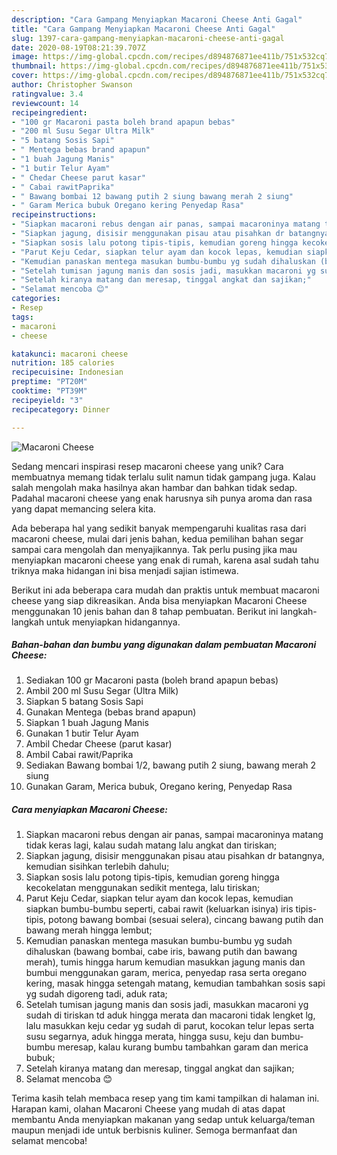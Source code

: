 ```yaml
---
description: "Cara Gampang Menyiapkan Macaroni Cheese Anti Gagal"
title: "Cara Gampang Menyiapkan Macaroni Cheese Anti Gagal"
slug: 1397-cara-gampang-menyiapkan-macaroni-cheese-anti-gagal
date: 2020-08-19T08:21:39.707Z
image: https://img-global.cpcdn.com/recipes/d894876871ee411b/751x532cq70/macaroni-cheese-foto-resep-utama.jpg
thumbnail: https://img-global.cpcdn.com/recipes/d894876871ee411b/751x532cq70/macaroni-cheese-foto-resep-utama.jpg
cover: https://img-global.cpcdn.com/recipes/d894876871ee411b/751x532cq70/macaroni-cheese-foto-resep-utama.jpg
author: Christopher Swanson
ratingvalue: 3.4
reviewcount: 14
recipeingredient:
- "100 gr Macaroni pasta boleh brand apapun bebas"
- "200 ml Susu Segar Ultra Milk"
- "5 batang Sosis Sapi"
- " Mentega bebas brand apapun"
- "1 buah Jagung Manis"
- "1 butir Telur Ayam"
- " Chedar Cheese parut kasar"
- " Cabai rawitPaprika"
- " Bawang bombai 12 bawang putih 2 siung bawang merah 2 siung"
- " Garam Merica bubuk Oregano kering Penyedap Rasa"
recipeinstructions:
- "Siapkan macaroni rebus dengan air panas, sampai macaroninya matang tidak keras lagi, kalau sudah matang lalu angkat dan tiriskan;"
- "Siapkan jagung, disisir menggunakan pisau atau pisahkan dr batangnya, kemudian sisihkan terlebih dahulu;"
- "Siapkan sosis lalu potong tipis-tipis, kemudian goreng hingga kecokelatan menggunakan sedikit mentega, lalu tiriskan;"
- "Parut Keju Cedar, siapkan telur ayam dan kocok lepas, kemudian siapkan bumbu-bumbu seperti, cabai rawit (keluarkan isinya) iris tipis-tipis, potong bawang bombai (sesuai selera), cincang bawang putih dan bawang merah hingga lembut;"
- "Kemudian panaskan mentega masukan bumbu-bumbu yg sudah dihaluskan (bawang bombai, cabe iris, bawang putih dan bawang merah), tumis hingga harum kemudian masukkan jagung manis dan bumbui menggunakan garam, merica, penyedap rasa serta oregano kering, masak hingga setengah matang, kemudian tambahkan sosis sapi yg sudah digoreng tadi, aduk rata;"
- "Setelah tumisan jagung manis dan sosis jadi, masukkan macaroni yg sudah di tiriskan td aduk hingga merata dan macaroni tidak lengket lg, lalu masukkan keju cedar yg sudah di parut, kocokan telur lepas serta susu segarnya, aduk hingga merata, hingga susu, keju dan bumbu-bumbu meresap, kalau kurang bumbu tambahkan garam dan merica bubuk;"
- "Setelah kiranya matang dan meresap, tinggal angkat dan sajikan;"
- "Selamat mencoba 😊"
categories:
- Resep
tags:
- macaroni
- cheese

katakunci: macaroni cheese 
nutrition: 185 calories
recipecuisine: Indonesian
preptime: "PT20M"
cooktime: "PT39M"
recipeyield: "3"
recipecategory: Dinner

---
```



![Macaroni Cheese](https://img-global.cpcdn.com/recipes/d894876871ee411b/751x532cq70/macaroni-cheese-foto-resep-utama.jpg)

Sedang mencari inspirasi resep macaroni cheese yang unik? Cara membuatnya memang tidak terlalu sulit namun tidak gampang juga. Kalau salah mengolah maka hasilnya akan hambar dan bahkan tidak sedap. Padahal macaroni cheese yang enak harusnya sih punya aroma dan rasa yang dapat memancing selera kita.



Ada beberapa hal yang sedikit banyak mempengaruhi kualitas rasa dari macaroni cheese, mulai dari jenis bahan, kedua pemilihan bahan segar sampai cara mengolah dan menyajikannya. Tak perlu pusing jika mau menyiapkan macaroni cheese yang enak di rumah, karena asal sudah tahu triknya maka hidangan ini bisa menjadi sajian istimewa.


Berikut ini ada beberapa cara mudah dan praktis untuk membuat macaroni cheese yang siap dikreasikan. Anda bisa menyiapkan Macaroni Cheese menggunakan 10 jenis bahan dan 8 tahap pembuatan. Berikut ini langkah-langkah untuk menyiapkan hidangannya.

<!--inarticleads1-->

##### Bahan-bahan dan bumbu yang digunakan dalam pembuatan Macaroni Cheese:

1. Sediakan 100 gr Macaroni pasta (boleh brand apapun bebas)
1. Ambil 200 ml Susu Segar (Ultra Milk)
1. Siapkan 5 batang Sosis Sapi
1. Gunakan  Mentega (bebas brand apapun)
1. Siapkan 1 buah Jagung Manis
1. Gunakan 1 butir Telur Ayam
1. Ambil  Chedar Cheese (parut kasar)
1. Ambil  Cabai rawit/Paprika
1. Sediakan  Bawang bombai 1/2, bawang putih 2 siung, bawang merah 2 siung
1. Gunakan  Garam, Merica bubuk, Oregano kering, Penyedap Rasa




<!--inarticleads2-->

##### Cara menyiapkan Macaroni Cheese:

1. Siapkan macaroni rebus dengan air panas, sampai macaroninya matang tidak keras lagi, kalau sudah matang lalu angkat dan tiriskan;
1. Siapkan jagung, disisir menggunakan pisau atau pisahkan dr batangnya, kemudian sisihkan terlebih dahulu;
1. Siapkan sosis lalu potong tipis-tipis, kemudian goreng hingga kecokelatan menggunakan sedikit mentega, lalu tiriskan;
1. Parut Keju Cedar, siapkan telur ayam dan kocok lepas, kemudian siapkan bumbu-bumbu seperti, cabai rawit (keluarkan isinya) iris tipis-tipis, potong bawang bombai (sesuai selera), cincang bawang putih dan bawang merah hingga lembut;
1. Kemudian panaskan mentega masukan bumbu-bumbu yg sudah dihaluskan (bawang bombai, cabe iris, bawang putih dan bawang merah), tumis hingga harum kemudian masukkan jagung manis dan bumbui menggunakan garam, merica, penyedap rasa serta oregano kering, masak hingga setengah matang, kemudian tambahkan sosis sapi yg sudah digoreng tadi, aduk rata;
1. Setelah tumisan jagung manis dan sosis jadi, masukkan macaroni yg sudah di tiriskan td aduk hingga merata dan macaroni tidak lengket lg, lalu masukkan keju cedar yg sudah di parut, kocokan telur lepas serta susu segarnya, aduk hingga merata, hingga susu, keju dan bumbu-bumbu meresap, kalau kurang bumbu tambahkan garam dan merica bubuk;
1. Setelah kiranya matang dan meresap, tinggal angkat dan sajikan;
1. Selamat mencoba 😊




Terima kasih telah membaca resep yang tim kami tampilkan di halaman ini. Harapan kami, olahan Macaroni Cheese yang mudah di atas dapat membantu Anda menyiapkan makanan yang sedap untuk keluarga/teman maupun menjadi ide untuk berbisnis kuliner. Semoga bermanfaat dan selamat mencoba!
